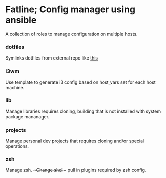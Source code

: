 Fatline; Config manager using ansible
===
A collection of roles to manage configuration on multiple hosts.

### dotfiles
Symlinks dotfiles from external repo like [this](https://github.com/roosta/dotfiles)

### i3wm
Use template to generate i3 config based on host_vars set for each host machine.

### lib
Manage libraries requires cloning, building that is not installed with system package mananager.

### projects
Manage personal dev projects that requires cloning and/or special operations.

### zsh
Manage zsh. ~~~Change shell~~~ pull in plugins required by zsh config.

